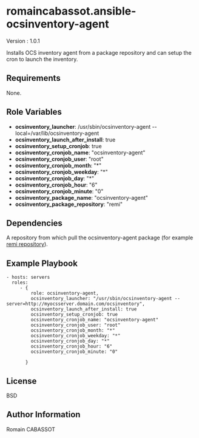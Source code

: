 romaincabassot.ansible-ocsinventory-agent
=========

Version : 1.0.1

Installs OCS inventory agent from a package repository and can setup the cron to launch the inventory.



Requirements
------------

None.

Role Variables
--------------

- **ocsinventory_launcher**: /usr/sbin/ocsinventory-agent --local=/var/lib/ocsinventory-agent 
- **ocsinventory_launch_after_install**: true
- **ocsinventory_setup_cronjob**: true
- **ocsinventory_cronjob_name**: "ocsinventory-agent"
- **ocsinventory_cronjob_user**: "root"
- **ocsinventory_cronjob_month**: "*"
- **ocsinventory_cronjob_weekday**: "*"
- **ocsinventory_cronjob_day**: "*"
- **ocsinventory_cronjob_hour**: "6"
- **ocsinventory_cronjob_minute**: "0"
- **ocsinventory_package_name**: "ocsinventory-agent"
- **ocsinventory_package_repository**: "remi"

Dependencies
------------

A repository from which pull the ocsinventory-agent package (for example [remi repository](http://rpms.famillecollet.com/)).  

Example Playbook
----------------

    - hosts: servers
      roles:
         - { 
             role: ocsinventory-agent, 
             ocsinventory_launcher: "/usr/sbin/ocsinventory-agent --server=http://myocsserver.domain.com/ocsinventory",
             ocsinventory_launch_after_install: true
             ocsinventory_setup_cronjob: true
             ocsinventory_cronjob_name: "ocsinventory-agent"
             ocsinventory_cronjob_user: "root"
             ocsinventory_cronjob_month: "*"
             ocsinventory_cronjob_weekday: "*"
             ocsinventory_cronjob_day: "*"
             ocsinventory_cronjob_hour: "6"
             ocsinventory_cronjob_minute: "0"
             
           }

License
-------

BSD

Author Information
------------------

Romain CABASSOT
